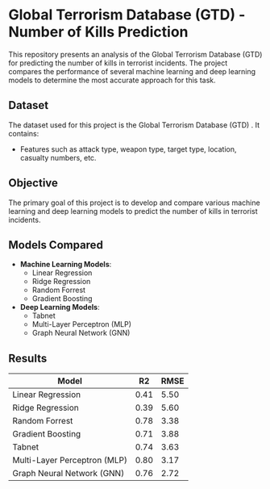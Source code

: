 # Global Terrorism Database (GTD) - Number of Kills Prediction

This repository presents an analysis of the Global Terrorism Database (GTD) for predicting the number of kills in terrorist incidents. The project compares the performance of several machine learning and deep learning models to determine the most accurate approach for this task.


## Dataset
The dataset used for this project is the Global Terrorism Database (GTD) . It contains:
- Features such as attack type, weapon type, target type, location, casualty numbers, etc.

## Objective
The primary goal of this project is to develop and compare various machine learning and deep learning models to predict the number of kills in terrorist incidents.


## Models Compared
- **Machine Learning Models**:
  - Linear Regression
  - Ridge Regression
  - Random Forrest
  - Gradient Boosting
- **Deep Learning Models**:
  - Tabnet
  - Multi-Layer Perceptron (MLP)
  - Graph Neural Network (GNN)


## Results
| Model                          | R2    | RMSE  |
|--------------------------------|-------|-------|
| Linear Regression              | 0.41  | 5.50  |
| Ridge Regression               | 0.39  | 5.60  |
| Random Forrest                 | 0.78  | 3.38  |
| Gradient Boosting              | 0.71  | 3.88  |
| Tabnet                         | 0.74  | 3.63  |
| Multi-Layer Perceptron (MLP)   | 0.80  | 3.17  |
| Graph Neural Network (GNN)     | 0.76  | 2.72  |

